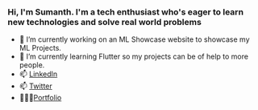 ### Hi, I'm Sumanth. I'm a tech enthusiast who's eager to learn new technologies and solve real world problems

<!--
**sumanth-vs/sumanth-vs** is a ✨ _special_ ✨ repository because its `README.md` (this file) appears on your GitHub profile.-->


- 🔭 I’m currently working on an ML Showcase website to showcase my ML Projects.
- 🌱 I’m currently learning Flutter so my projects can be of help to more people.
- 📫 [LinkedIn](linkedin.com/in/sumanthvs)
- 📫 [Twitter](twitter.com/_sumanth_vs)
- 👨🏾‍⚖️[Portfolio](https://www.sumanth-vs.github.io)
<!--
- 😄 Pronouns: ...
- ⚡ Fun fact: ...
- 👯 I’m looking to collaborate on ...
- 🤔 I’m looking for help with ...
- 💬 Ask me about ... -->

